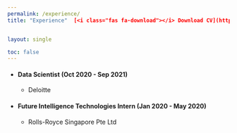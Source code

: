 ```yaml
---
permalink: /experience/
title: "Experience"  [<i class="fas fa-download"></i> Download CV](https://github.com/shannonhsq/shannonhsq.github.io/raw/gh-pages/download/CV-Shannon.pdf){: .btn .btn--success}


layout: single

toc: false
---
```



* #### Data Scientist (Oct 2020 - Sep 2021)
  *   Deloitte 


* #### Future Intelligence Technologies Intern (Jan 2020 - May 2020)
  *   Rolls-Royce Singapore Pte Ltd 



